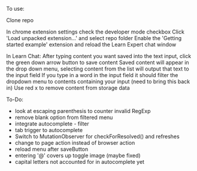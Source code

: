 To use:

Clone repo

In chrome extension settings check the developer mode checkbox
Click 'Load unpacked extension...' and select repo folder
Enable the 'Getting started example' extension and reload the Learn Expert chat window

In Learn Chat:
After typing content you want saved into the text input, click the green down arrow button to save content
Saved content will appear in the drop down menu, selecting content from the list will output that text to the input field
If you type in a word in the input field it should filter the dropdown menu to contents containing your input (need to bring this back in)
Use red x to remove content from storage data





To-Do:

- look at escaping parenthesis to counter invalid RegExp
- remove blank option from filtered menu
- integrate autocomplete - filter
- tab trigger to autocomplete
- Switch to MutationObserver for checkForResolved() and refreshes
- change to page action instead of browser action
- reload menu after saveButton
- entering '@' covers up toggle image (maybe fixed)
- capital letters not accounted for in autocomplete yet
